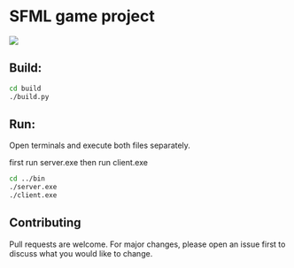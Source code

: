 # SFML game project

![ ](https://github.com/AlexTutberidze/sfml-game/blob/master/design/WARRIORTUX.png?raw=true)

## Build:

```bash
cd build
./build.py
```


## Run:

Open terminals and execute both files separately.

first run server.exe
then run client.exe

```bash
cd ../bin
./server.exe
./client.exe
```

## Contributing
Pull requests are welcome. For major changes, please open an issue first to discuss what you would like to change.


    
